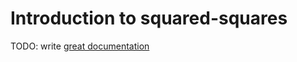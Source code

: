 # Introduction to squared-squares

TODO: write [great documentation](http://jacobian.org/writing/great-documentation/what-to-write/)
